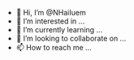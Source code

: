- 👋 Hi, I’m @NHaiIuem
- 👀 I’m interested in ...
- 🌱 I’m currently learning ...
- 💞️ I’m looking to collaborate on ...
- 📫 How to reach me ...

<!---
NHaiIuem/NHaiIuem is a ✨ special ✨ repository because its `README.md` (this file) appears on your GitHub profile.
You can click the Preview link to take a look at your changes.
--->
